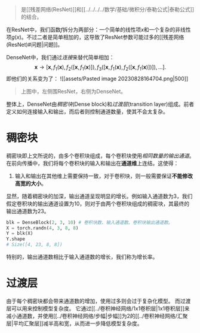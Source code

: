 > 是[[残差网络(ResNet)]]和[[../../../../数学/基础/微积分/泰勒公式|泰勒公式]]的结合。

在ResNet中，我们函数$f$拆分为两部分：一个简单的线性项$x$和一个复杂的非线性项$g(x)$。不过二者是简单相加的，这导致了ResNet参数可能过多的[[残差网络(ResNet)#问题|问题]]。

DenseNet中，我们通过*连接*来替代简单相加：
$$
\mathbf{x} \to \left[
\mathbf{x},
f_1(\mathbf{x}),
f_2([\mathbf{x}, f_1(\mathbf{x})]), f_3([\mathbf{x}, f_1(\mathbf{x}), f_2([\mathbf{x}, f_1(\mathbf{x})])]), \ldots\right].
$$
即他们的关系变为了：
![[assets/Pasted image 20230828164704.png|500]]
> 上图中，左侧围ResNet，右侧为DenseNet。

整体上，DenseNet由*稠密块*(Dense block)和*过渡层*(transition layer)组成。前者定义如何连接输入和输出，而后者则控制通道数量，使其不会太复杂。

# 稠密块
稠密块即上文所说的，由多个卷积块组成，每个卷积块使用*相同数量的输出通道*。在前向传播中，我们将每个卷积块的输入和输出在**通道维**上连结。这使得：
1. 输入和输出在其他维上需要保持一致，对于卷积块，则一般需要保证**不能修改高宽的大小**。

显然，随着稠密块的加深，输出通道呈现明显的增长。例如输入通道数为3，我们假定卷积块的输出通道设置为10，则对于由两个卷积块组成的稠密块，其最终的输出通道数为23。
```python
blk = DenseBlock(2, 3, 10) # 卷积块数、输入通道数、卷积块输出通道数。
X = torch.randn(4, 3, 8, 8)
Y = blk(X)
Y.shape
# Size([4, 23, 8, 8])
```
特别的，输出通道数相比于输入通道数的增长，我们称为增长率。
# 过渡层
由于每个稠密块都会带来通道数的增加，使用过多则会过于复杂化模型。 而过渡层可以用来控制模型复杂度。 它通过[[../卷积神经网络/1x1卷积层|1x1卷积层]]来减小通道数，并使用[[../卷积神经网络/步幅|步幅]]为2的[[../卷积神经网络/汇聚层|平均汇聚层]]减半高和宽，从而进一步降低模型复杂度。
